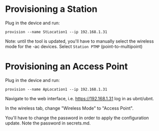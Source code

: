 
# Provisioning a Station

Plug in the device and run:

    provision --name StLocation1 --ip 192.168.1.31

Note: until the tool is updated, you'll have to manually select the 
wireless mode for the -ac devices. Select `Station PTMP` (point-to-multipoint)

# Provisioning an Access Point

Plug in the device and run:

    provision --name ApLocation1 --ip 192.168.1.31

Navigate to the web interface, i.e. https://192.168.1.31 log in as ubnt/ubnt.

In the wireless tab, change "Wireless Mode" to "Access Point".

You'll have to change the password in order to apply the configuration update. Note the password in secrets.md.
